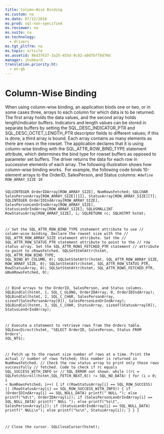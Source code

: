 ```yaml
---
title: Column-Wise Binding
ms.custom: na
ms.date: 07/12/2016
ms.prod: sql-non-specified
ms.reviewer: na
ms.suite: na
ms.technology: 
  - drivers
ms.tgt_pltfrm: na
ms.topic: article
ms.assetid: 86d37637-3a25-455d-9c82-a0d7bff8d70d
manager: jhubbard
translation.priority.ht: 
  - en-gb
---
```

# Column-Wise Binding
<?xml version="1.0" encoding="utf-8"?>
<developerConceptualDocument xmlns="http://ddue.schemas.microsoft.com/authoring/2003/5" xmlns:xlink="http://www.w3.org/1999/xlink" xmlns:xsi="http://www.w3.org/2001/XMLSchema-instance" xsi:schemaLocation="http://ddue.schemas.microsoft.com/authoring/2003/5 http://dduestorage.blob.core.windows.net/ddueschema/developer.xsd">
  <introduction>
    <para>When using column-wise binding, an application binds one or two, or in some cases three, arrays to each column for which data is to be returned. The first array holds the data values, and the second array holds length/indicator buffers. Indicators and length values can be stored in separate buffers by setting the SQL_DESC_INDICATOR_PTR and SQL_DESC_OCTET_LENGTH_PTR descriptor fields to different values; if this is done, a third array is bound. Each array contains as many elements as there are rows in the rowset.</para>
    <para>The application declares that it is using column-wise binding with the SQL_ATTR_ROW_BIND_TYPE statement attribute, which determines the bind type for rowset buffers as opposed to parameter set buffers. The driver returns the data for each row in successive elements of each array. The following illustration shows how column-wise binding works.</para>
    <mediaLink>
      <image xlink:href="8be86268-1bec-45d6-924f-97f8c5a9374a" />
    </mediaLink>
    <para>For example, the following code binds 10-element arrays to the OrderID, SalesPerson, and Status columns:</para>
    <code>#define ROW_ARRAY_SIZE 10

SQLUINTEGER    OrderIDArray[ROW_ARRAY_SIZE], NumRowsFetched;
SQLCHAR        SalesPersonArray[ROW_ARRAY_SIZE][11],
               StatusArray[ROW_ARRAY_SIZE][7];
SQLINTEGER     OrderIDIndArray[ROW_ARRAY_SIZE],
               SalesPersonLenOrIndArray[ROW_ARRAY_SIZE],
               StatusLenOrIndArray[ROW_ARRAY_SIZE];
SQLUSMALLINT   RowStatusArray[ROW_ARRAY_SIZE], i;
SQLRETURN      rc;
SQLHSTMT       hstmt;

// Set the SQL_ATTR_ROW_BIND_TYPE statement attribute to use
// column-wise binding. Declare the rowset size with the
// SQL_ATTR_ROW_ARRAY_SIZE statement attribute. Set the
// SQL_ATTR_ROW_STATUS_PTR statement attribute to point to the
// row status array. Set the SQL_ATTR_ROWS_FETCHED_PTR statement
// attribute to point to cRowsFetched.
SQLSetStmtAttr(hstmt, SQL_ATTR_ROW_BIND_TYPE, SQL_BIND_BY_COLUMN, 0);
SQLSetStmtAttr(hstmt, SQL_ATTR_ROW_ARRAY_SIZE, ROW_ARRAY_SIZE, 0);
SQLSetStmtAttr(hstmt, SQL_ATTR_ROW_STATUS_PTR, RowStatusArray, 0);
SQLSetStmtAttr(hstmt, SQL_ATTR_ROWS_FETCHED_PTR, &amp;NumRowsFetched, 0);

// Bind arrays to the OrderID, SalesPerson, and Status columns.
SQLBindCol(hstmt, 1, SQL_C_ULONG, OrderIDArray, 0, OrderIDIndArray);
SQLBindCol(hstmt, 2, SQL_C_CHAR, SalesPersonArray, sizeof(SalesPersonArray[0]),
            SalesPersonLenOrIndArray);
SQLBindCol(hstmt, 3, SQL_C_CHAR, StatusArray, sizeof(StatusArray[0]),
            StatusLenOrIndArray);

// Execute a statement to retrieve rows from the Orders table.
SQLExecDirect(hstmt, "SELECT OrderID, SalesPerson, Status FROM Orders", SQL_NTS);

// Fetch up to the rowset size number of rows at a time. Print the actual
// number of rows fetched; this number is returned in NumRowsFetched.
// Check the row status array to print only those rows successfully
// fetched. Code to check if rc equals SQL_SUCCESS_WITH_INFO or
// SQL_ERROR not shown.
while ((rc = SQLFetchScroll(hstmt,SQL_FETCH_NEXT,0)) != SQL_NO_DATA) {
   for (i = 0; i &lt; NumRowsFetched; i++) {
      if ((RowStatusArray[i] == SQL_ROW_SUCCESS) ||
            (RowStatusArray[i] == SQL_ROW_SUCCESS_WITH_INFO)) {
         if (OrderIDIndArray[i] == SQL_NULL_DATA)
            printf(" NULL      ");
         else
            printf("%d\t", OrderIDArray[i]);
         if (SalesPersonLenOrIndArray[i] == SQL_NULL_DATA)
            printf(" NULL      ");
         else
            printf("%s\t", SalesPersonArray[i]);
         if (StatusLenOrIndArray[i] == SQL_NULL_DATA)
            printf(" NULL\n");
         else
            printf("%s\n", StatusArray[i]);
      }
   }
}

// Close the cursor.
SQLCloseCursor(hstmt);</code>
  </introduction>
  <relatedTopics />
</developerConceptualDocument>